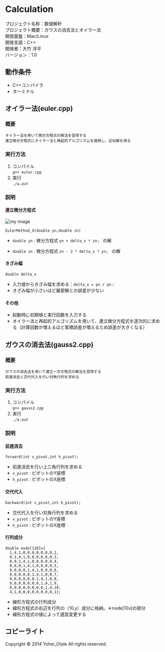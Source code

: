 Calculation
======================

プロジェクト名称：数値解析  
プロジェクト概要：ガウスの消去法とオイラー法    
開発基盤：Mac/Linux  
開発言語：C++  
開発者：大竹 洋平  
バージョン：1.0

動作条件
------

+ C++コンパイラ  
+ ターミナル  


オイラー法(euler.cpp)
----------------

### 概要

    オイラー法を用いて微分方程式の解法を習得する
    連立微分方程式にオイラー法と再起的アルゴリズムを適用し、近似解を得る

### 実行方法

1. コンパイル  
`` g++ euler.cpp ``
2. 実行  
`` ./a.out ``

### 説明

#### 連立微分方程式  
![my image](http://wwwnucl.ph.tsukuba.ac.jp/comp_phys/pct/newton03.png)

    EulerMethod_X(double yn,double zn)

+   `double yn` :  微分方程式 `yn + delta_x * zn; ` の解

+   `double zn` :  微分方程式 `zn - 2 * delta_x * yn; ` の解


#### きざみ幅
    double delta_x

+ 入力値からきざみ幅を求める：`delta_x = px / pn；`
+ きざみ幅が小さいほど厳密解との誤差が少ない

#### その他
+ 起動時に初期値と実行回数を入力する
+ オイラー法と再起的アルゴリズムを用いて、連立微分方程式を逐次的に求める（計算回数が増えるほど累積誤差が増えるため誤差が大きくなる）


ガウスの消去法(gauss2.cpp)
--------
### 概要
    ガウスの消去法を用いて連立一次方程式の解法を習得する
    前進消去と交代代入を行い対角行列を求める

### 実行方法

1. コンパイル  
`` g++ gauss2.cpp ``
2. 実行  
`` ./a.out ``

### 説明

#### 前進消去
    forward(int v_pivot,int h_pivot);

+ 前進消去を行い上三角行列を求める
+ `v_pivot` :  ピボットのY座標
+ `h_pivot` :  ピボットのX座標  

#### 交代代入 
    backward(int v_pivot,int h_pivot);

+ 交代代入を行い対角行列を求める
+ `v_pivot` :  ピボットのY座標
+ `h_pivot` :  ピボットのX座標

#### 行列成分
    double node[110]={
	  1,4,1,0,0,0,0,0,0,0,2,
	  0,1,4,1,0,0,0,0,0,0,3,
	  0,0,1,4,1,0,0,0,0,0,4,
	  0,0,0,1,4,1,0,0,0,0,5,
	  0,0,0,0,1,4,1,0,0,0,6,
	  0,0,0,0,0,1,4,1,0,0,7,
	  0,0,0,0,0,0,1,4,1,0,8,
	  0,0,0,0,0,0,0,1,4,1,9,
	  0,0,0,0,0,0,0,0,1,4,10,
	  4,1,0,0,0,0,0,0,0,0,1};

+ 線形方程式の行列成分
+ 線形方程式の右辺を行列の（10,y）成分に格納。＊node[10x]の部分
+ 線形方程式の値によって適宜変更する

コピーライト
----------
Copyright &copy; 2014 Yohei_Otale All rights reserved.
